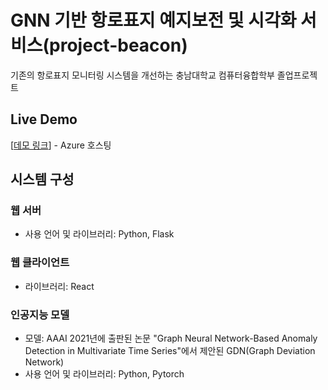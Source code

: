 # GNN 기반 항로표지 예지보전 및 시각화 서비스(project-beacon)

기존의 항로표지 모니터링 시스템을 개선하는 충남대학교 컴퓨터융합학부 졸업프로젝트

## Live Demo
[[데모 링크](http://projectbeacon.azurewebsites.net/main)] - Azure 호스팅
## 시스템 구성
### 웹 서버
- 사용 언어 및 라이브러리: Python, Flask
### 웹 클라이언트
- 라이브러리: React
### 인공지능 모델
- 모델: AAAI 2021년에 출판된 논문 "Graph Neural Network-Based Anomaly Detection in Multivariate Time Series"에서 제안된 GDN(Graph Deviation Network)
- 사용 언어 및 라이브러리: Python, Pytorch